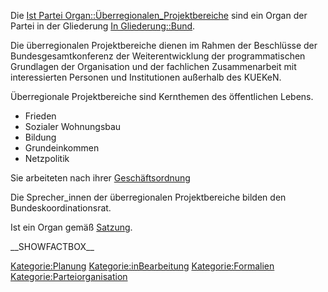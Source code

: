 Die [Ist Partei
Organ::Überregionalen\_Projektbereiche](/wiki/Ist_Partei_Organ::Überregionalen_Projektbereiche.md)
sind ein Organ der Partei in der Gliederung [In
Gliederung::Bund](/wiki/In_Gliederung::Bund.md).

Die überregionalen Projektbereiche dienen im Rahmen der Beschlüsse der
Bundesgesamtkonferenz der Weiterentwicklung der programmatischen
Grundlagen der Organisation und der fachlichen Zusammenarbeit mit
interessierten Personen und Institutionen außerhalb des KUEKeN.

Überregionale Projektbereiche sind Kernthemen des öffentlichen Lebens.

-   Frieden
-   Sozialer Wohnungsbau
-   Bildung
-   Grundeinkommen
-   Netzpolitik

Sie arbeiteten nach ihrer
[Geschäftsordnung](/wiki/Hat_Geschäftsordnung::Go.md)

Die Sprecher\_innen der überregionalen Projektbereiche bilden den
Bundeskoordinationsrat.

Ist ein Organ gemäß
[Satzung](/wiki/Ist_definiert_in_Satzung::Satzung#.C2.A7_12_Die_.C3.BCberregionalen_Projektbereiche.md).

\_\_SHOWFACTBOX\_\_

[Kategorie:Planung](/wiki/Kategorie:Planung.md)
[Kategorie:inBearbeitung](/wiki/Kategorie:inBearbeitung.md)
[Kategorie:Formalien](/wiki/Kategorie:Formalien.md)
[Kategorie:Parteiorganisation](/wiki/Kategorie:Parteiorganisation.md)
